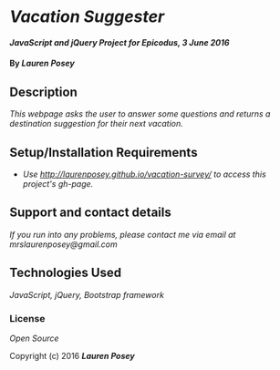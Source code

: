 # _Vacation Suggester_

#### _JavaScript and jQuery Project for Epicodus, 3 June 2016_

#### By _**Lauren Posey**_

## Description

_This webpage asks the user to answer some questions and returns a destination suggestion for their next vacation._

## Setup/Installation Requirements

* _Use http://laurenposey.github.io/vacation-survey/ to access this project's gh-page._

## Support and contact details

_If you run into any problems, please contact me via email at mrslaurenposey@gmail.com_

## Technologies Used

_JavaScript, jQuery, Bootstrap framework_

### License

*Open Source*

Copyright (c) 2016 **_Lauren Posey_**
